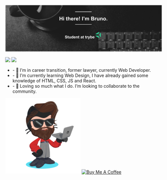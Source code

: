 <img src="https://github.com/brunoarduarte/brunoarduarte/blob/main/img/header.png?raw=true" alt="GitHub README header image">

<p><a href="https://www.linkedin.com/in/brunoarduarte/"><img src="https://img.shields.io/badge/linkedin-%230077B5.svg?&style=for-the-badge&logo=linkedin&logoColor=white" height=25></a> <a href="https://www.instagram.com/brunoarduarte/?hl=pt-br"><img src="https://img.shields.io/badge/instagram-%23E4405F.svg?&style=for-the-badge&logo=instagram&logoColor=white" height=25></a></p>

<ul list-style="none">
  <li>- 🔭 I’m in career transition, former lawyer, currently Web Developer.</li>
  <li>- 🌱 I’m currently learning Web Design, I have already gained some knowledge of HTML, CSS, JS and React.</li>
  <li>- 👯 Loving so much what I do. I’m looking to collaborate to the community.</li>
</ul>
  
<img src="https://github.com/brunoarduarte/brunoarduarte/blob/main/img/unnamed.png?raw=true" alt="GitHub octopus image" width="48%">

<a href="https://www.buymeacoffee.com/brunoarduarte" target="_blank" rel="noreferrer nofollow">
  <img src="https://cdn.buymeacoffee.com/buttons/default-red.png" alt="Buy Me A Coffee" height="40" width="170" >
</a>

<!--
**brunoarduarte/brunoarduarte** is a ✨ _special_ ✨ repository because its `README.md` (this file) appears on your GitHub profile.

 working on ...
- 🌱 I’m currently learning ...

